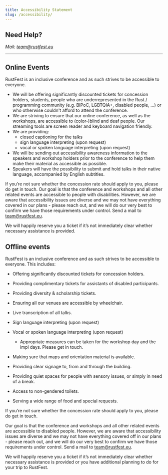 ```yaml
---
title: Accessibility Statement
slug: /accessibility/
---
```


<h2>Need Help?</h2>

<address>
Mail: <a href="mailto:team@rustfest.eu">team@rustfest.eu</a>
</address>

---

## Online Events

RustFest is an inclusive conference and as such strives to be accessible to everyone.

* We will be offering significantly discounted tickets for concession holders, students, people who are underrepresented in the Rust / programming community (e.g. BIPoC, LGBTQIA+, disabled people, ...) or who otherwise couldn't afford to attend the conference.
* We are striving to ensure that our online conference, as well as the workshops, are accessible to (color-)blind and deaf people. Our streaming tools are screen reader and keyboard navigation friendly.
* We are providing:
     * closed captioning for the talks
     * sign language interpreting (upon request)
     * vocal or spoken language interpreting (upon request)
* We will be sending out accessibility awareness information to the speakers and workshop holders prior to the conference to help them make their material as accessible as possible.
* Speakers will have the possibility to submit and hold talks in their native language, accompanied by English subtitles.

If you’re not sure whether the concession rate should apply to you, please do get in touch. Our goal is that the conference and workshops and all other related events are accessible to people with disabilities. However, we are aware that accessibility issues are diverse and we may not have everything covered in our plans - please reach out, and we will do our very best to confirm we have those requirements under control. Send a mail to [team@rustfest.eu](mailto:team@rustfest.eu).

We will happily reserve you a ticket if it’s not immediately clear whether necessary assistance is provided.


## Offline events

RustFest is an inclusive conference and as such strives to be accessible to everyone. This includes:

* Offering significantly discounted tickets for concession holders.
* Providing complimentary tickets for assistants of disabled participants.
* Providing diversity & scholarship tickets.
* Ensuring all our venues are accessible by wheelchair.

* Live transcription of all talks.
* Sign language interpreting (upon request)
* Vocal or spoken language interpreting (upon request)
    - Appropriate measures can be taken for the workshop day and the impl days. Please get in touch.
* Making sure that maps and orientation material is available.
* Providing clear signage to, from and through the building.
* Providing quiet spaces for people with sensory issues, or simply in need of a break.
* Access to non-gendered toilets.
* Serving a wide range of food and special requests.

If you’re not sure whether the concession rate should apply to you, please do get in touch.

Our goal is that the conference and workshops and all other related events are accessible to disabled people. However, we are aware that accessibility issues are diverse and we may not have everything covered off in our plans - please reach out, and we will do our very best to confirm we have those requirements under control. Send a mail to [team@rustfest.eu](mailto:team@rustfest.eu).

We will happily reserve you a ticket if it’s not immediately clear whether necessary assistance is provided or you have additional planning to do for your trip to RustFest.
